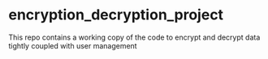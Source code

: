 # encryption_decryption_project
This repo contains a working copy of the code to encrypt and decrypt data tightly coupled with user management
